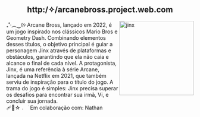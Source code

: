 <div align = "middle"> <H2> http:/✧/arcanebross.project.web.com </H2> </div> 
<img align = "right" src="https://i.pinimg.com/originals/01/48/27/014827e6459bcdd4eb4ffe5c066481a5.gif" width="200" height = "200" alt="jinx">
 ₊˚‧︵‿꒰୨ Arcane Bross, lançado em 2022, é um jogo inspirado nos clássicos Mario Bros e Geometry Dash. Combinando elementos desses títulos, o objetivo principal é guiar a personagem Jinx através de plataformas e obstáculos, garantindo que ela não caia e alcance o final de cada nível. A protagonista, Jinx, é uma referência à série Arcane, lançada na Netflix em 2021, que também serviu de inspiração para o título do jogo. A trama do jogo é simples: Jinx precisa superar os desafios para encontrar sua irmã, Vi, e concluir sua jornada. <br>
 🩹🍙☆  𝅄 ⠀ׂ  Em colaboração com: Nathan
<br>


